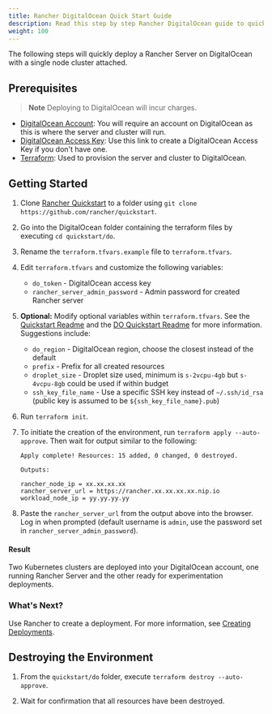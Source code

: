 ```yaml
---
title: Rancher DigitalOcean Quick Start Guide
description: Read this step by step Rancher DigitalOcean guide to quickly deploy a Rancher Server with a single node cluster attached.
weight: 100
---
```

The following steps will quickly deploy a Rancher Server on DigitalOcean with a single node cluster attached.

## Prerequisites

>**Note**
>Deploying to DigitalOcean will incur charges.

- [DigitalOcean Account](https://www.digitalocean.com): You will require an account on DigitalOcean as this is where the server and cluster will run.
- [DigitalOcean Access Key](https://www.digitalocean.com/community/tutorials/how-to-create-a-digitalocean-space-and-api-key): Use this link to create a DigitalOcean Access Key if you don't have one.
- [Terraform](https://www.terraform.io/downloads.html): Used to provision the server and cluster to DigitalOcean.


## Getting Started

1. Clone [Rancher Quickstart](https://github.com/rancher/quickstart) to a folder using `git clone https://github.com/rancher/quickstart`.

1. Go into the DigitalOcean folder containing the terraform files by executing `cd quickstart/do`.

1. Rename the `terraform.tfvars.example` file to `terraform.tfvars`.

1. Edit `terraform.tfvars` and customize the following variables:
    - `do_token` - DigitalOcean access key
    - `rancher_server_admin_password` - Admin password for created Rancher server

1. **Optional:** Modify optional variables within `terraform.tfvars`.
See the [Quickstart Readme](https://github.com/rancher/quickstart) and the [DO Quickstart Readme](https://github.com/rancher/quickstart/tree/master/do) for more information.
Suggestions include:
    - `do_region` - DigitalOcean region, choose the closest instead of the default
    - `prefix` - Prefix for all created resources
    - `droplet_size` - Droplet size used, minimum is `s-2vcpu-4gb` but `s-4vcpu-8gb` could be used if within budget
    - `ssh_key_file_name` - Use a specific SSH key instead of `~/.ssh/id_rsa` (public key is assumed to be `${ssh_key_file_name}.pub`)

1. Run `terraform init`.

1. To initiate the creation of the environment, run `terraform apply --auto-approve`. Then wait for output similar to the following:

    ```
    Apply complete! Resources: 15 added, 0 changed, 0 destroyed.

    Outputs:

    rancher_node_ip = xx.xx.xx.xx
    rancher_server_url = https://rancher.xx.xx.xx.xx.nip.io
    workload_node_ip = yy.yy.yy.yy
    ```

1. Paste the `rancher_server_url` from the output above into the browser. Log in when prompted (default username is `admin`, use the password set in `rancher_server_admin_password`).

#### Result

Two Kubernetes clusters are deployed into your DigitalOcean account, one running Rancher Server and the other ready for experimentation deployments.

### What's Next?

Use Rancher to create a deployment. For more information, see [Creating Deployments]({{<baseurl>}}/rancher/v2.x/en/quick-start-guide/workload).

## Destroying the Environment

1. From the `quickstart/do` folder, execute `terraform destroy --auto-approve`.

2. Wait for confirmation that all resources have been destroyed.

